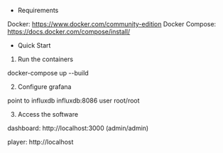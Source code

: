 - Requirements

Docker: https://www.docker.com/community-edition
Docker Compose: https://docs.docker.com/compose/install/

- Quick Start

1. Run the containers

docker-compose up --build

2. Configure grafana

point to influxdb influxdb:8086 user root/root

3. Access the software

dashboard: http://localhost:3000 (admin/admin)

player: http://localhost
